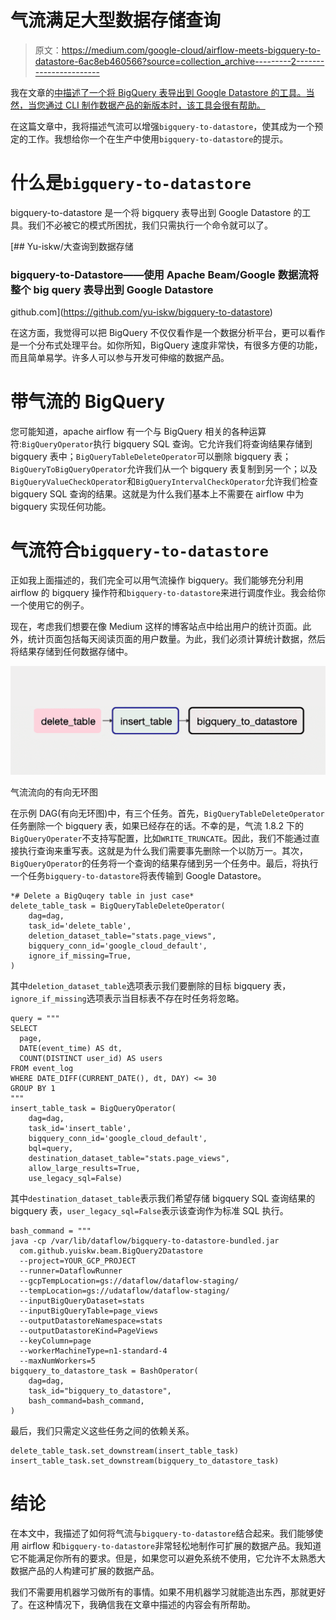 # 气流满足大型数据存储查询

> 原文：<https://medium.com/google-cloud/airflow-meets-bigquery-to-datastore-6ac8eb460566?source=collection_archive---------2----------------------->

我在文章的[中描述了一个将 BigQuery 表导出到 Google Datastore 的工具。当然，当您通过 CLI 制作数据产品的新版本时，该工具会很有帮助。](/google-cloud/export-bigquery-to-google-datastore-with-apache-beam-google-dataflow-7fff1566f345)

在这篇文章中，我将描述气流可以增强`bigquery-to-datastore`，使其成为一个预定的工作。我想给你一个在生产中使用`bigquery-to-datastore`的提示。

# 什么是`bigquery-to-datastore`

bigquery-to-datastore 是一个将 bigquery 表导出到 Google Datastore 的工具。我们不必被它的模式所困扰，我们只需执行一个命令就可以了。

 [## Yu-iskw/大查询到数据存储

### bigquery-to-Datastore——使用 Apache Beam/Google 数据流将整个 big query 表导出到 Google Datastore

github.com](https://github.com/yu-iskw/bigquery-to-datastore) 

在这方面，我觉得可以把 BigQuery 不仅仅看作是一个数据分析平台，更可以看作是一个分布式处理平台。如你所知，BigQuery 速度非常快，有很多方便的功能，而且简单易学。许多人可以参与开发可伸缩的数据产品。

# 带气流的 BigQuery

您可能知道，apache airflow 有一个与 BigQuery 相关的各种运算符:`BigQueryOperator`执行 bigquery SQL 查询。它允许我们将查询结果存储到 bigquery 表中；`BigQueryTableDeleteOperator`可以删除 bigquery 表；`BigQueryToBigQueryOperator`允许我们从一个 bigquery 表复制到另一个；以及`BigQueryValueCheckOperator`和`BigQueryIntervalCheckOperator`允许我们检查 bigquery SQL 查询的结果。这就是为什么我们基本上不需要在 airflow 中为 bigquery 实现任何功能。

# 气流符合`bigquery-to-datastore`

正如我上面描述的，我们完全可以用气流操作 bigquery。我们能够充分利用 airflow 的 bigquery 操作符和`bigquery-to-datastore`来进行调度作业。我会给你一个使用它的例子。

现在，考虑我们想要在像 Medium 这样的博客站点中给出用户的统计页面。此外，统计页面包括每天阅读页面的用户数量。为此，我们必须计算统计数据，然后将结果存储到任何数据存储中。

![](img/191a5130f9a88291fdcd50d34af894b4.png)

气流流向的有向无环图

在示例 DAG(有向无环图)中，有三个任务。首先，`BigQueryTableDeleteOperator`任务删除一个 bigquery 表，如果已经存在的话。不幸的是，气流 1.8.2 下的`BigQueryOperater`不支持写配置，比如`WRITE_TRUNCATE`。因此，我们不能通过直接执行查询来重写表。这就是为什么我们需要事先删除一个以防万一。其次，`BigQueryOperator`的任务将一个查询的结果存储到另一个任务中。最后，将执行一个任务`bigquery-to-datastore`将表传输到 Google Datastore。

```
*# Delete a BigQuqery table in just case*
delete_table_task = BigQueryTableDeleteOperator(
    dag=dag,
    task_id='delete_table',
    deletion_dataset_table="stats.page_views",
    bigquery_conn_id='google_cloud_default',
    ignore_if_missing=True,
)
```

其中`deletion_dataset_table`选项表示我们要删除的目标 bigquery 表，`ignore_if_missing`选项表示当目标表不存在时任务将忽略。

```
query = """
SELECT
  page,
  DATE(event_time) AS dt,
  COUNT(DISTINCT user_id) AS users
FROM event_log
WHERE DATE_DIFF(CURRENT_DATE(), dt, DAY) <= 30
GROUP BY 1
"""
insert_table_task = BigQueryOperator(
    dag=dag,
    task_id='insert_table',
    bigquery_conn_id='google_cloud_default',
    bql=query,
    destination_dataset_table="stats.page_views",
    allow_large_results=True,
    use_legacy_sql=False)
```

其中`destination_dataset_table`表示我们希望存储 bigquery SQL 查询结果的 bigquery 表，`user_legacy_sql=False`表示该查询作为标准 SQL 执行。

```
bash_command = """
java -cp /var/lib/dataflow/bigquery-to-datastore-bundled.jar
  com.github.yuiskw.beam.BigQuery2Datastore 
  --project=YOUR_GCP_PROJECT
  --runner=DataflowRunner
  --gcpTempLocation=gs://dataflow/dataflow-staging/ 
  --tempLocation=gs://udataflow/dataflow-staging/
  --inputBigQueryDataset=stats 
  --inputBigQueryTable=page_views
  --outputDatastoreNamespace=stats
  --outputDatastoreKind=PageViews
  --keyColumn=page
  --workerMachineType=n1-standard-4
  --maxNumWorkers=5
bigquery_to_datastore_task = BashOperator(
    dag=dag,
    task_id="bigquery_to_datastore",
    bash_command=bash_command,
)
```

最后，我们只需定义这些任务之间的依赖关系。

```
delete_table_task.set_downstream(insert_table_task)
insert_table_task.set_downstream(bigquery_to_datastore_task)
```

# 结论

在本文中，我描述了如何将气流与`bigquery-to-datastore`结合起来。我们能够使用 airflow 和`bigquery-to-datastore`非常轻松地制作可扩展的数据产品。我知道它不能满足你所有的要求。但是，如果您可以避免系统不使用，它允许不太熟悉大数据产品的人构建可扩展的数据产品。

我们不需要用机器学习做所有的事情。如果不用机器学习就能造出东西，那就更好了。在这种情况下，我确信我在文章中描述的内容会有所帮助。